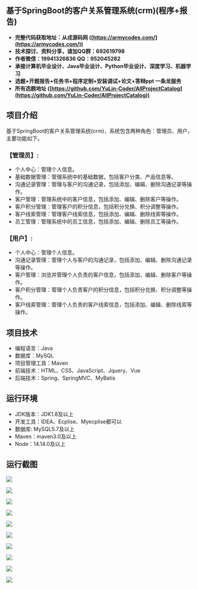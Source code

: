 ## 基于SpringBoot的客户关系管理系统(crm)(程序+报告)

- <b>完整代码获取地址：从戎源码网 ([https://armycodes.com/](https://armycodes.com/))</b>
- <b>技术探讨、资料分享，请加QQ群：692619798</b> 
- <b>作者微信：19941326836  QQ：952045282</b> 
- <b>承接计算机毕业设计、Java毕业设计、Python毕业设计、深度学习、机器学习</b>
- <b>选题+开题报告+任务书+程序定制+安装调试+论文+答辩ppt 一条龙服务</b>
- <b>所有选题地址 ([https://github.com/YuLin-Coder/AllProjectCatalog](https://github.com/YuLin-Coder/AllProjectCatalog)) </b>

## 项目介绍
基于SpringBoot的客户关系管理系统(crm)，系统包含两种角色：管理员、用户，主要功能如下。

### 【管理员】:
- 个人中心：管理个人信息。
- 基础数据管理：管理系统中的基础数据，包括客户分类、产品信息等。
- 沟通记录管理：管理与客户的沟通记录，包括添加、编辑、删除沟通记录等操作。
- 客户管理：管理系统中的客户信息，包括添加、编辑、删除客户等操作。
- 客户积分管理：管理客户的积分信息，包括积分兑换、积分调整等操作。
- 客户线索管理：管理客户线索信息，包括添加、编辑、删除线索等操作。
- 员工管理：管理系统中的员工信息，包括添加、编辑、删除员工等操作。

### 【用户】:
- 个人中心：管理个人信息。
- 沟通记录管理：管理个人与客户的沟通记录，包括添加、编辑、删除沟通记录等操作。
- 客户管理：浏览并管理个人负责的客户信息，包括添加、编辑、删除客户等操作。
- 客户积分管理：管理个人负责客户的积分信息，包括积分兑换、积分调整等操作。
- 客户线索管理：管理个人负责的客户线索信息，包括添加、编辑、删除线索等操作。

## 项目技术
- 编程语言：Java
- 数据库：MySQL
- 项目管理工具：Maven
- 前端技术：HTML、CSS、JavaScript、Jquery、Vue
- 后端技术：Spring、SpringMVC、MyBatis

## 运行环境
- JDK版本：JDK1.8及以上
- 开发工具：IDEA、Ecplise、Myecplise都可以
- 数据库: MySQL5.7及以上
- Maven：maven3.0及以上
- Node：14.14.0及以上

## 运行截图
![](screenshot/1.png)

![](screenshot/2.png)

![](screenshot/3.png)

![](screenshot/4.png)

![](screenshot/5.png)

![](screenshot/6.png)

![](screenshot/7.png)

![](screenshot/8.png)

![](screenshot/9.png)

![](screenshot/10.png)
